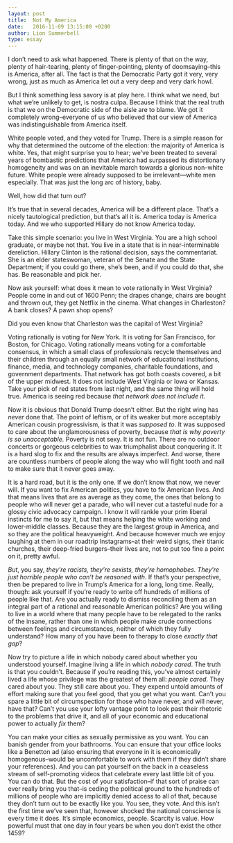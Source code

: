 ```yaml
---
layout: post
title:  Not My America
date:   2016-11-09 13:15:00 +0200
author: Lion Summerbell
type: essay
---
```

I don’t need to ask what happened. There is plenty of that on the way, plenty of hair-tearing, plenty of finger-pointing, plenty of doomsaying–this is America, after all. The fact is that the Democratic Party got it very, very wrong, just as much as America let out a very deep and very dark howl.

But I think something less savory is at play here. I think what we need, but what we’re unlikely to get, is nostra culpa. Because I think that the real truth is that we on the Democratic side of the aisle are to blame. We got it completely wrong–everyone of us who believed that our view of America was indistinguishable from America itself.

White people voted, and they voted for Trump. There is a simple reason for why that determined the outcome of the election: the majority of America is white. Yes, that might surprise you to hear; we’ve been treated to several years of bombastic predictions that America had surpassed its distortionary homogeneity and was on an inevitable march towards a glorious non-white future. White people were already supposed to be irrelevant—white men especially. That was just the long arc of history, baby.

Well, how did that turn out?

It’s true that in several decades, America will be a different place. That’s a nicely tautological prediction, but that’s all it is. America today is America today. And we who supported Hillary do not know America today.

Take this simple scenario: you live in West Virginia. You are a high school graduate, or maybe not that. You live in a state that is in near-interminable dereliction. Hillary Clinton is the rational decision, says the commentariat. She is an elder stateswoman, veteran of the Senate and the State Department; if you could go there, she’s been, and if you could do that, she has. Be reasonable and pick her.

Now ask yourself: what does it mean to vote rationally in West Virginia? People come in and out of 1600 Penn; the drapes change, chairs are bought and thrown out, they get Netflix in the cinema. What changes in Charleston? A bank closes? A pawn shop opens?

Did you even know that Charleston was the capital of West Virginia?

Voting rationally is voting for New York. It is voting for San Francisco, for Boston, for Chicago. Voting rationally means voting for a comfortable consensus, in which a small class of professionals recycle themselves and their children through an equally small network of educational institutions, finance, media, and technology companies, charitable foundations, and government departments. That network has got both coasts covered, a bit of the upper midwest. It does not include West Virginia or Iowa or Kansas. Take your pick of red states from last night, and the same thing will hold true. America is seeing red because _that network does not include it._

Now it is obvious that Donald Trump doesn’t either. But the right wing has _never_ done that. The point of leftism, or of its weaker but more acceptably American cousin progressivism, is that it was _supposed to_. It was supposed to care about the unglamorousness of poverty, because _that is why poverty is so unacceptable._ Poverty is not sexy. It is not fun. There are no outdoor concerts or gorgeous celebrities to wax triumphalist about conquering it. It is a hard slog to fix and the results are always imperfect. And worse, there are countless numbers of people along the way who will fight tooth and nail to make sure that it never goes away.

It is a hard road, but it is the only one. If we don’t know that now, we never will. If you want to fix American politics, you have to fix American lives. And that means lives that are as average as they come, the ones that belong to people who will never get a parade, who will never cut a tasteful nude for a glossy civic advocacy campaign. I know it will rankle your prim liberal instincts for me to say it, but that means helping the white working and lower-middle classes. Because they are the largest group in America, and so they are the political heavyweight. And because however much we enjoy laughing at them in our roadtrip Instagrams–at their weird signs, their titanic churches, their deep-fried burgers–their lives are, not to put too fine a point on it, pretty awful.

_But_, you say, _they’re racists, they’re sexists, they’re homophobes. They’re just horrible people who can’t be reasoned with_. If that’s your perspective, then be prepared to live in Trump’s America for a long, long time. Really, though: ask yourself if you’re ready to write off hundreds of millions of people like that. Are you actually ready to dismiss reconciling them as an integral part of a rational and reasonable American politics? Are you willing to live in a world where that many people have to be relegated to the ranks of the insane, rather than one in which people make crude connections between feelings and circumstances, neither of which they fully understand? How many of you have been to therapy to close _exactly that gap_?

Now try to picture a life in which nobody cared about whether you understood yourself. Imagine living a life in which _nobody cared_.  The truth is that you couldn’t. Because if you’re reading this, you’ve almost certainly lived a life whose privilege was the greatest of them all: _people cared_. They cared about you. They still care about you. They expend untold amounts of effort making sure that you feel good, that you get what you want. Can’t you spare a little bit of circumspection for those who have never, and will never, have that? Can’t you use your lofty vantage point to look past their rhetoric to the problems that drive it, and all of your economic and educational power to actually _fix_ them?

You can make your cities as sexually permissive as you want. You can banish gender from your bathrooms. You can ensure that your office looks like a Benetton ad (also ensuring that everyone in it is economically homogenous–would be uncomfortable to work with them if they didn’t share your references). And you can pat yourself on the back in a ceaseless stream of self-promoting videos that celebrate every last little bit of you. You can do that. But the cost of your satisfaction–if that sort of praise can ever really bring you that–is ceding the political ground to the hundreds of millions of people who are implicitly denied access to all of that, because they don’t turn out to be exactly like you. You see, they vote. And this isn’t the first time we’ve seen that, however shocked the national conscience is every time it does. It’s simple economics, people. Scarcity is value. How powerful must that one day in four years be when you don’t exist the other 1459?
